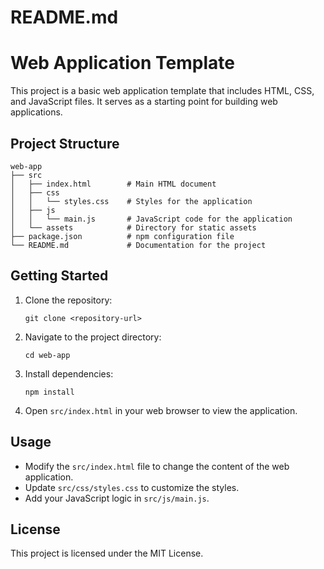 # README.md

# Web Application Template

This project is a basic web application template that includes HTML, CSS, and JavaScript files. It serves as a starting point for building web applications.

## Project Structure

```
web-app
├── src
│   ├── index.html        # Main HTML document
│   ├── css
│   │   └── styles.css    # Styles for the application
│   ├── js
│   │   └── main.js       # JavaScript code for the application
│   └── assets            # Directory for static assets
├── package.json          # npm configuration file
└── README.md             # Documentation for the project
```

## Getting Started

1. Clone the repository:
   ```
   git clone <repository-url>
   ```

2. Navigate to the project directory:
   ```
   cd web-app
   ```

3. Install dependencies:
   ```
   npm install
   ```

4. Open `src/index.html` in your web browser to view the application.

## Usage

- Modify the `src/index.html` file to change the content of the web application.
- Update `src/css/styles.css` to customize the styles.
- Add your JavaScript logic in `src/js/main.js`.

## License

This project is licensed under the MIT License.